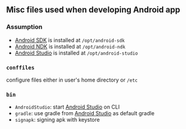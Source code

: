 ## Misc files used when developing Android app

### Assumption

* [Android SDK][] is installed at `/opt/android-sdk`
* [Android NDK][] is installed at `/opt/android-ndk`
* [Android Studio][] is installed at `/opt/android-studio`


### `conffiles`

configure files either in user's home directory or `/etc`

### `bin`

* `AndroidStudio`: start [Android Studio][] on CLI
* `gradle`: use gradle from [Android Studio][] as default gradle
* `signapk`: signing apk with keystore

[Android SDK]: https://developer.android.com/sdk/index.html
[Android NDK]: https://developer.android.com/ndk/index.html
[Android Studio]: https://developer.android.com/studio/index.html
